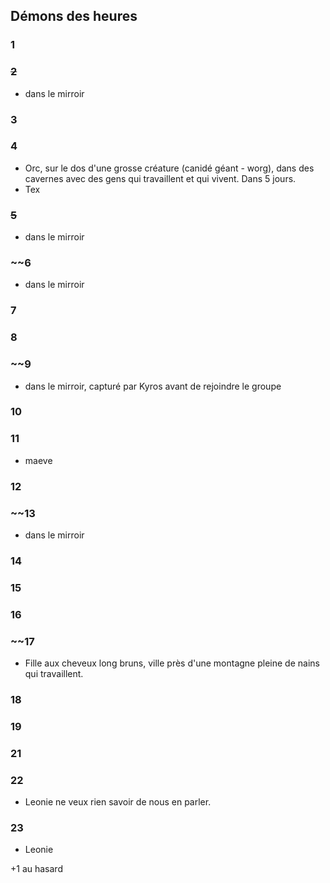 ## Démons des heures
### 1
### ~~2~~
- dans le mirroir
### 3
### 4
- Orc, sur le dos d'une grosse créature (canidé géant - worg), dans des cavernes avec des gens qui travaillent et qui vivent. Dans 5 jours.
- Tex
### ~~5~~
- dans le mirroir
### ~~6
- dans le mirroir
### 7
### 8
### ~~9
- dans le mirroir, capturé par Kyros avant de rejoindre le groupe
### 10
### 11
- maeve
### 12
### ~~13
- dans le mirroir
### 14
### 15
### 16
### ~~17
- Fille aux cheveux long bruns, ville près d'une montagne pleine de nains qui travaillent.
### 18
### 19
### 21
### 22
- Leonie ne veux rien savoir de nous en parler.
### 23
- Leonie


+1 au hasard